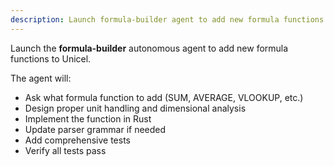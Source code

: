 ```yaml
---
description: Launch formula-builder agent to add new formula functions
---
```


Launch the **formula-builder** autonomous agent to add new formula functions to Unicel.

The agent will:
- Ask what formula function to add (SUM, AVERAGE, VLOOKUP, etc.)
- Design proper unit handling and dimensional analysis
- Implement the function in Rust
- Update parser grammar if needed
- Add comprehensive tests
- Verify all tests pass

